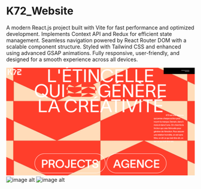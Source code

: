 # K72_Website
A modern React.js project built with Vite for fast performance and optimized development.
Implements Context API and Redux for efficient state management.
Seamless navigation powered by React Router DOM with a scalable component structure.
Styled with Tailwind CSS and enhanced using advanced GSAP animations.
Fully responsive, user-friendly, and designed for a smooth experience across all devices.

![image alt](https://github.com/usmanwarisalizia/K27_WebApplication/blob/53d458766a13fa1b5d3514c0bfbb97b445e60dc7/K72img1.png)
![image alt]()
![image alt]()

